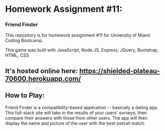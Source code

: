 # Homework Assignment #11:
### Friend Finder

This repository is for homework assignment #11 for University of Miami Coding Bootcamp. 

This game was built with JavaScript, Node.JS, Express, JQuery, Bootstrap, HTML, CSS

## It's hosted online here: https://shielded-plateau-70600.herokuapp.com/

## How to Play:
Friend Finder is a compatibility-based application -- basically a dating app. This full-stack site will
take in the results of your users' surveys, then compare their answers with those from other users. The app 
will then display the name and picture of the user with the best overall match.
